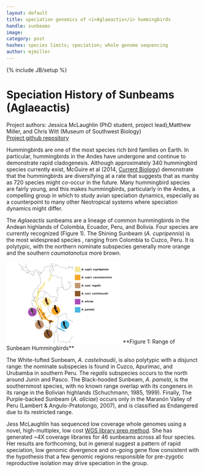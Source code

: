 ```yaml
---
layout: default
title: speciation genomics of <i>Aglaeactis</i> hummingbirds
handle: sunbeams
image:
category: post
hashes: species limits; speciation; whole genome sequencing
author: mjmiller
---
```

{% include JB/setup %}

<div class="bigspacer"></div>

# Speciation History of Sunbeams (Aglaeactis)

Project authors: Jessica McLaughlin (PhD student, project lead),Matthew Miller, and Chris Witt (Museum of Southwest Biology)   
[Project github repository](https://github.com/mjmillerlab/sumbeams)

<div class="bigspacer"></div>

Hummingbirds are one of the most species rich bird families on Earth. In particular, hummingbirds in the Andes have undergone and continue to demonstrate rapid cladogenesis. Although approximately 340 hummingbird species currently exist, McGuire et al (2014, [Current Biology](https://doi.org/10.1016/j.cub.2014.03.016)) demonstrate that the hummingbirds are diversifying at a rate that suggests that as manby as 720 species might co-occur in the future. Many hummingbird species are fairly young, and this makes hummingbirds, particularly in the Andes, a compelling group in which to study avian speciation dynamics, especially as a counterpoint to many other Neotropical systems where speciation dynamics might differ.

The *Aglaeactis* sunbeams are a lineage of common hummingbirds in the Andean highlands of Colombia, Ecuador, Peru, and Bolivia. Four species are currently recognized (Figure 1). The Shining Sunbeam (*A. cupripennis*) is the most widespread species , ranging from Colombia to Cuzco, Peru. It is polytypic, with the northern nominate subspecies generally more orange  and the southern *caumatanotus* more brown.

<img src="/assets/images/projects/sunbeam_map.png" width="300">
**Figure 1: Range of Sunbeam Hummingbirds**   
<div class="bigspacer"></div>

The White-tufted Sunbeam, *A. castelnaudii*, is also polytypic with a disjunct range: the nominate subspecies is found in  Cuzco, Apurimac, and Urubamba in southern Peru. The *regalis* subspecies occurs  to the north around Junin and Pasco. The Black-hooded Sunbeam, *A. pamela*, is the southernmost species, with no known range overlap with its congeners in its range in the Bolivian highlands (Schuchmann, 1985, 1999). Finally, The Purple-backed Sunbeam (*A. aliciae*) occurs only in the Maranón Valley of Peru (Lambert & Angulo-Pratolongo, 2007), and is classified as Endangered due to its restricted range.

Jess McLaughlin has sequenced low coverage whole genomes using a novel, high-multiplex, low cost [WGS library prep method](https://seqwell.com/products/pw096/). She has generated ~4X coverage libraries for 46 sunbeams across all four species. Her results are forthcoming, but in general suggest a pattern of rapid speciation, low genomic divergence and on-going gene flow consistent with the hypothesis that a few genomic regions responsible for pre-zygotic reproductive isolation may drive speciation in the group.
